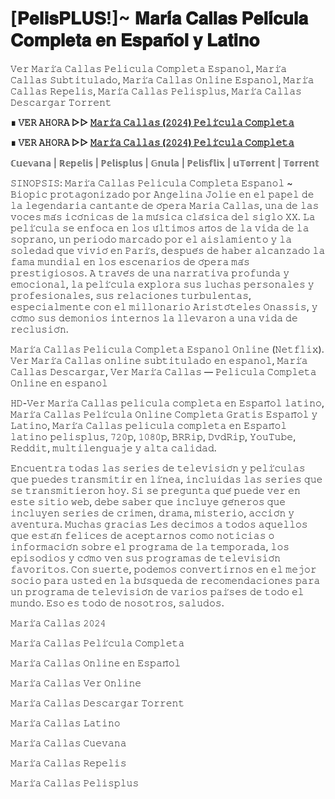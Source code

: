 # [𝐏𝐞𝐥𝐢𝐬𝐏𝐋𝐔𝐒!]~ 𝐌𝐚𝐫𝐢́𝐚 𝐂𝐚𝐥𝐥𝐚𝐬 𝐏𝐞𝐥𝐢́𝐜𝐮𝐥𝐚 𝐂𝐨𝐦𝐩𝐥𝐞𝐭𝐚 𝐞𝐧 𝐄𝐬𝐩𝐚𝐧̃𝐨𝐥 𝐲 𝐋𝐚𝐭𝐢𝐧𝐨
𝚅𝚎𝚛 𝙼𝚊𝚛𝚒́𝚊 𝙲𝚊𝚕𝚕𝚊𝚜 𝙿𝚎𝚕𝚒𝚌𝚞𝚕𝚊 𝙲𝚘𝚖𝚙𝚕𝚎𝚝𝚊 𝙴𝚜𝚙𝚊𝚗𝚘𝚕, 𝙼𝚊𝚛𝚒́𝚊 𝙲𝚊𝚕𝚕𝚊𝚜 𝚂𝚞𝚋𝚝𝚒𝚝𝚞𝚕𝚊𝚍𝚘, 𝙼𝚊𝚛𝚒́𝚊 𝙲𝚊𝚕𝚕𝚊𝚜 𝙾𝚗𝚕𝚒𝚗𝚎 𝙴𝚜𝚙𝚊𝚗𝚘𝚕, 𝙼𝚊𝚛𝚒́𝚊 𝙲𝚊𝚕𝚕𝚊𝚜 𝚁𝚎𝚙𝚎𝚕𝚒𝚜, 𝙼𝚊𝚛𝚒́𝚊 𝙲𝚊𝚕𝚕𝚊𝚜 𝙿𝚎𝚕𝚒𝚜𝚙𝚕𝚞𝚜, 𝙼𝚊𝚛𝚒́𝚊 𝙲𝚊𝚕𝚕𝚊𝚜 𝙳𝚎𝚜𝚌𝚊𝚛𝚐𝚊𝚛 𝚃𝚘𝚛𝚛𝚎𝚗𝚝

**∎ 𝚅𝙴𝚁 𝙰𝙷𝙾𝚁𝙰 ▷▷ [𝙼𝚊𝚛𝚒́𝚊 𝙲𝚊𝚕𝚕𝚊𝚜 (𝟸𝟶𝟸𝟺) 𝙿𝚎𝚕𝚒́𝚌𝚞𝚕𝚊 𝙲𝚘𝚖𝚙𝚕𝚎𝚝𝚊](https://t.co/bdYkgxORCd)**

**∎ 𝚅𝙴𝚁 𝙰𝙷𝙾𝚁𝙰 ▷▷ [𝙼𝚊𝚛𝚒́𝚊 𝙲𝚊𝚕𝚕𝚊𝚜 (𝟸𝟶𝟸𝟺) 𝙿𝚎𝚕𝚒́𝚌𝚞𝚕𝚊 𝙲𝚘𝚖𝚙𝚕𝚎𝚝𝚊](https://t.co/bdYkgxORCd)**

ℂ𝕦𝕖𝕧𝕒𝕟𝕒 | ℝ𝕖𝕡𝕖𝕝𝕚𝕤 | ℙ𝕖𝕝𝕚𝕤𝕡𝕝𝕦𝕤 | 𝔾𝕟𝕦𝕝𝕒 | ℙ𝕖𝕝𝕚𝕤𝕗𝕝𝕚𝕩 | 𝕦𝕋𝕠𝕣𝕣𝕖𝕟𝕥 | 𝕋𝕠𝕣𝕣𝕖𝕟𝕥

𝚂𝙸𝙽𝙾𝙿𝚂𝙸𝚂: 𝙼𝚊𝚛𝚒́𝚊 𝙲𝚊𝚕𝚕𝚊𝚜 𝙿𝚎𝚕𝚒𝚌𝚞𝚕𝚊 𝙲𝚘𝚖𝚙𝚕𝚎𝚝𝚊 𝙴𝚜𝚙𝚊𝚗𝚘𝚕 ~ 𝙱𝚒𝚘𝚙𝚒𝚌 𝚙𝚛𝚘𝚝𝚊𝚐𝚘𝚗𝚒𝚣𝚊𝚍𝚘 𝚙𝚘𝚛 𝙰𝚗𝚐𝚎𝚕𝚒𝚗𝚊 𝙹𝚘𝚕𝚒𝚎 𝚎𝚗 𝚎𝚕 𝚙𝚊𝚙𝚎𝚕 𝚍𝚎 𝚕𝚊 𝚕𝚎𝚐𝚎𝚗𝚍𝚊𝚛𝚒𝚊 𝚌𝚊𝚗𝚝𝚊𝚗𝚝𝚎 𝚍𝚎 𝚘́𝚙𝚎𝚛𝚊 𝙼𝚊𝚛𝚒𝚊 𝙲𝚊𝚕𝚕𝚊𝚜, 𝚞𝚗𝚊 𝚍𝚎 𝚕𝚊𝚜 𝚟𝚘𝚌𝚎𝚜 𝚖𝚊́𝚜 𝚒𝚌𝚘́𝚗𝚒𝚌𝚊𝚜 𝚍𝚎 𝚕𝚊 𝚖𝚞́𝚜𝚒𝚌𝚊 𝚌𝚕𝚊́𝚜𝚒𝚌𝚊 𝚍𝚎𝚕 𝚜𝚒𝚐𝚕𝚘 𝚇𝚇. 𝙻𝚊 𝚙𝚎𝚕𝚒́𝚌𝚞𝚕𝚊 𝚜𝚎 𝚎𝚗𝚏𝚘𝚌𝚊 𝚎𝚗 𝚕𝚘𝚜 𝚞́𝚕𝚝𝚒𝚖𝚘𝚜 𝚊𝚗̃𝚘𝚜 𝚍𝚎 𝚕𝚊 𝚟𝚒𝚍𝚊 𝚍𝚎 𝚕𝚊 𝚜𝚘𝚙𝚛𝚊𝚗𝚘, 𝚞𝚗 𝚙𝚎𝚛𝚒𝚘𝚍𝚘 𝚖𝚊𝚛𝚌𝚊𝚍𝚘 𝚙𝚘𝚛 𝚎𝚕 𝚊𝚒𝚜𝚕𝚊𝚖𝚒𝚎𝚗𝚝𝚘 𝚢 𝚕𝚊 𝚜𝚘𝚕𝚎𝚍𝚊𝚍 𝚚𝚞𝚎 𝚟𝚒𝚟𝚒𝚘́ 𝚎𝚗 𝙿𝚊𝚛𝚒́𝚜, 𝚍𝚎𝚜𝚙𝚞𝚎́𝚜 𝚍𝚎 𝚑𝚊𝚋𝚎𝚛 𝚊𝚕𝚌𝚊𝚗𝚣𝚊𝚍𝚘 𝚕𝚊 𝚏𝚊𝚖𝚊 𝚖𝚞𝚗𝚍𝚒𝚊𝚕 𝚎𝚗 𝚕𝚘𝚜 𝚎𝚜𝚌𝚎𝚗𝚊𝚛𝚒𝚘𝚜 𝚍𝚎 𝚘́𝚙𝚎𝚛𝚊 𝚖𝚊́𝚜 𝚙𝚛𝚎𝚜𝚝𝚒𝚐𝚒𝚘𝚜𝚘𝚜. 𝙰 𝚝𝚛𝚊𝚟𝚎́𝚜 𝚍𝚎 𝚞𝚗𝚊 𝚗𝚊𝚛𝚛𝚊𝚝𝚒𝚟𝚊 𝚙𝚛𝚘𝚏𝚞𝚗𝚍𝚊 𝚢 𝚎𝚖𝚘𝚌𝚒𝚘𝚗𝚊𝚕, 𝚕𝚊 𝚙𝚎𝚕𝚒́𝚌𝚞𝚕𝚊 𝚎𝚡𝚙𝚕𝚘𝚛𝚊 𝚜𝚞𝚜 𝚕𝚞𝚌𝚑𝚊𝚜 𝚙𝚎𝚛𝚜𝚘𝚗𝚊𝚕𝚎𝚜 𝚢 𝚙𝚛𝚘𝚏𝚎𝚜𝚒𝚘𝚗𝚊𝚕𝚎𝚜, 𝚜𝚞𝚜 𝚛𝚎𝚕𝚊𝚌𝚒𝚘𝚗𝚎𝚜 𝚝𝚞𝚛𝚋𝚞𝚕𝚎𝚗𝚝𝚊𝚜, 𝚎𝚜𝚙𝚎𝚌𝚒𝚊𝚕𝚖𝚎𝚗𝚝𝚎 𝚌𝚘𝚗 𝚎𝚕 𝚖𝚒𝚕𝚕𝚘𝚗𝚊𝚛𝚒𝚘 𝙰𝚛𝚒𝚜𝚝𝚘́𝚝𝚎𝚕𝚎𝚜 𝙾𝚗𝚊𝚜𝚜𝚒𝚜, 𝚢 𝚌𝚘́𝚖𝚘 𝚜𝚞𝚜 𝚍𝚎𝚖𝚘𝚗𝚒𝚘𝚜 𝚒𝚗𝚝𝚎𝚛𝚗𝚘𝚜 𝚕𝚊 𝚕𝚕𝚎𝚟𝚊𝚛𝚘𝚗 𝚊 𝚞𝚗𝚊 𝚟𝚒𝚍𝚊 𝚍𝚎 𝚛𝚎𝚌𝚕𝚞𝚜𝚒𝚘́𝚗.

𝙼𝚊𝚛𝚒́𝚊 𝙲𝚊𝚕𝚕𝚊𝚜 𝙿𝚎𝚕𝚒𝚌𝚞𝚕𝚊 𝙲𝚘𝚖𝚙𝚕𝚎𝚝𝚊 𝙴𝚜𝚙𝚊𝚗𝚘𝚕 𝙾𝚗𝚕𝚒𝚗𝚎 (𝙽𝚎𝚝𝚏𝚕𝚒𝚡). 𝚅𝚎𝚛 𝙼𝚊𝚛𝚒́𝚊 𝙲𝚊𝚕𝚕𝚊𝚜 𝚘𝚗𝚕𝚒𝚗𝚎 𝚜𝚞𝚋𝚝𝚒𝚝𝚞𝚕𝚊𝚍𝚘 𝚎𝚗 𝚎𝚜𝚙𝚊𝚗𝚘𝚕, 𝙼𝚊𝚛𝚒́𝚊 𝙲𝚊𝚕𝚕𝚊𝚜 𝙳𝚎𝚜𝚌𝚊𝚛𝚐𝚊𝚛, 𝚅𝚎𝚛 𝙼𝚊𝚛𝚒́𝚊 𝙲𝚊𝚕𝚕𝚊𝚜 — 𝙿𝚎𝚕𝚒𝚌𝚞𝚕𝚊 𝙲𝚘𝚖𝚙𝚕𝚎𝚝𝚊 𝙾𝚗𝚕𝚒𝚗𝚎 𝚎𝚗 𝚎𝚜𝚙𝚊𝚗𝚘𝚕

𝙷𝙳-𝚅𝚎𝚛 𝙼𝚊𝚛𝚒́𝚊 𝙲𝚊𝚕𝚕𝚊𝚜 𝚙𝚎𝚕𝚒𝚌𝚞𝚕𝚊 𝚌𝚘𝚖𝚙𝚕𝚎𝚝𝚊 𝚎𝚗 𝙴𝚜𝚙𝚊𝚗̃𝚘𝚕 𝚕𝚊𝚝𝚒𝚗𝚘, 𝙼𝚊𝚛𝚒́𝚊 𝙲𝚊𝚕𝚕𝚊𝚜 𝙿𝚎𝚕𝚒́𝚌𝚞𝚕𝚊 𝙾𝚗𝚕𝚒𝚗𝚎 𝙲𝚘𝚖𝚙𝚕𝚎𝚝𝚊 𝙶𝚛𝚊𝚝𝚒𝚜 𝙴𝚜𝚙𝚊𝚗̃𝚘𝚕 𝚢 𝙻𝚊𝚝𝚒𝚗𝚘, 𝙼𝚊𝚛𝚒́𝚊 𝙲𝚊𝚕𝚕𝚊𝚜 𝚙𝚎𝚕𝚒𝚌𝚞𝚕𝚊 𝚌𝚘𝚖𝚙𝚕𝚎𝚝𝚊 𝚎𝚗 𝙴𝚜𝚙𝚊𝚗̃𝚘𝚕 𝚕𝚊𝚝𝚒𝚗𝚘 𝚙𝚎𝚕𝚒𝚜𝚙𝚕𝚞𝚜, 𝟽𝟸𝟶𝚙, 𝟷𝟶𝟾𝟶𝚙, 𝙱𝚁𝚁𝚒𝚙, 𝙳𝚟𝚍𝚁𝚒𝚙, 𝚈𝚘𝚞𝚃𝚞𝚋𝚎, 𝚁𝚎𝚍𝚍𝚒𝚝, 𝚖𝚞𝚕𝚝𝚒𝚕𝚎𝚗𝚐𝚞𝚊𝚓𝚎 𝚢 𝚊𝚕𝚝𝚊 𝚌𝚊𝚕𝚒𝚍𝚊𝚍.

𝙴𝚗𝚌𝚞𝚎𝚗𝚝𝚛𝚊 𝚝𝚘𝚍𝚊𝚜 𝚕𝚊𝚜 𝚜𝚎𝚛𝚒𝚎𝚜 𝚍𝚎 𝚝𝚎𝚕𝚎𝚟𝚒𝚜𝚒𝚘́𝚗 𝚢 𝚙𝚎𝚕𝚒́𝚌𝚞𝚕𝚊𝚜 𝚚𝚞𝚎 𝚙𝚞𝚎𝚍𝚎𝚜 𝚝𝚛𝚊𝚗𝚜𝚖𝚒𝚝𝚒𝚛 𝚎𝚗 𝚕𝚒́𝚗𝚎𝚊, 𝚒𝚗𝚌𝚕𝚞𝚒𝚍𝚊𝚜 𝚕𝚊𝚜 𝚜𝚎𝚛𝚒𝚎𝚜 𝚚𝚞𝚎 𝚜𝚎 𝚝𝚛𝚊𝚗𝚜𝚖𝚒𝚝𝚒𝚎𝚛𝚘𝚗 𝚑𝚘𝚢. 𝚂𝚒 𝚜𝚎 𝚙𝚛𝚎𝚐𝚞𝚗𝚝𝚊 𝚚𝚞𝚎́ 𝚙𝚞𝚎𝚍𝚎 𝚟𝚎𝚛 𝚎𝚗 𝚎𝚜𝚝𝚎 𝚜𝚒𝚝𝚒𝚘 𝚠𝚎𝚋, 𝚍𝚎𝚋𝚎 𝚜𝚊𝚋𝚎𝚛 𝚚𝚞𝚎 𝚒𝚗𝚌𝚕𝚞𝚢𝚎 𝚐𝚎́𝚗𝚎𝚛𝚘𝚜 𝚚𝚞𝚎 𝚒𝚗𝚌𝚕𝚞𝚢𝚎𝚗 𝚜𝚎𝚛𝚒𝚎𝚜 𝚍𝚎 𝚌𝚛𝚒𝚖𝚎𝚗, 𝚍𝚛𝚊𝚖𝚊, 𝚖𝚒𝚜𝚝𝚎𝚛𝚒𝚘, 𝚊𝚌𝚌𝚒𝚘́𝚗 𝚢 𝚊𝚟𝚎𝚗𝚝𝚞𝚛𝚊. 𝙼𝚞𝚌𝚑𝚊𝚜 𝚐𝚛𝚊𝚌𝚒𝚊𝚜 𝙻𝚎𝚜 𝚍𝚎𝚌𝚒𝚖𝚘𝚜 𝚊 𝚝𝚘𝚍𝚘𝚜 𝚊𝚚𝚞𝚎𝚕𝚕𝚘𝚜 𝚚𝚞𝚎 𝚎𝚜𝚝𝚊́𝚗 𝚏𝚎𝚕𝚒𝚌𝚎𝚜 𝚍𝚎 𝚊𝚌𝚎𝚙𝚝𝚊𝚛𝚗𝚘𝚜 𝚌𝚘𝚖𝚘 𝚗𝚘𝚝𝚒𝚌𝚒𝚊𝚜 𝚘 𝚒𝚗𝚏𝚘𝚛𝚖𝚊𝚌𝚒𝚘́𝚗 𝚜𝚘𝚋𝚛𝚎 𝚎𝚕 𝚙𝚛𝚘𝚐𝚛𝚊𝚖𝚊 𝚍𝚎 𝚕𝚊 𝚝𝚎𝚖𝚙𝚘𝚛𝚊𝚍𝚊, 𝚕𝚘𝚜 𝚎𝚙𝚒𝚜𝚘𝚍𝚒𝚘𝚜 𝚢 𝚌𝚘́𝚖𝚘 𝚟𝚎𝚗 𝚜𝚞𝚜 𝚙𝚛𝚘𝚐𝚛𝚊𝚖𝚊𝚜 𝚍𝚎 𝚝𝚎𝚕𝚎𝚟𝚒𝚜𝚒𝚘́𝚗 𝚏𝚊𝚟𝚘𝚛𝚒𝚝𝚘𝚜. 𝙲𝚘𝚗 𝚜𝚞𝚎𝚛𝚝𝚎, 𝚙𝚘𝚍𝚎𝚖𝚘𝚜 𝚌𝚘𝚗𝚟𝚎𝚛𝚝𝚒𝚛𝚗𝚘𝚜 𝚎𝚗 𝚎𝚕 𝚖𝚎𝚓𝚘𝚛 𝚜𝚘𝚌𝚒𝚘 𝚙𝚊𝚛𝚊 𝚞𝚜𝚝𝚎𝚍 𝚎𝚗 𝚕𝚊 𝚋𝚞́𝚜𝚚𝚞𝚎𝚍𝚊 𝚍𝚎 𝚛𝚎𝚌𝚘𝚖𝚎𝚗𝚍𝚊𝚌𝚒𝚘𝚗𝚎𝚜 𝚙𝚊𝚛𝚊 𝚞𝚗 𝚙𝚛𝚘𝚐𝚛𝚊𝚖𝚊 𝚍𝚎 𝚝𝚎𝚕𝚎𝚟𝚒𝚜𝚒𝚘́𝚗 𝚍𝚎 𝚟𝚊𝚛𝚒𝚘𝚜 𝚙𝚊𝚒́𝚜𝚎𝚜 𝚍𝚎 𝚝𝚘𝚍𝚘 𝚎𝚕 𝚖𝚞𝚗𝚍𝚘. 𝙴𝚜𝚘 𝚎𝚜 𝚝𝚘𝚍𝚘 𝚍𝚎 𝚗𝚘𝚜𝚘𝚝𝚛𝚘𝚜, 𝚜𝚊𝚕𝚞𝚍𝚘𝚜.

𝙼𝚊𝚛𝚒́𝚊 𝙲𝚊𝚕𝚕𝚊𝚜 𝟸𝟶𝟸𝟺

𝙼𝚊𝚛𝚒́𝚊 𝙲𝚊𝚕𝚕𝚊𝚜 𝙿𝚎𝚕𝚒́𝚌𝚞𝚕𝚊 𝙲𝚘𝚖𝚙𝚕𝚎𝚝𝚊

𝙼𝚊𝚛𝚒́𝚊 𝙲𝚊𝚕𝚕𝚊𝚜 𝙾𝚗𝚕𝚒𝚗𝚎 𝚎𝚗 𝙴𝚜𝚙𝚊𝚗̃𝚘𝚕

𝙼𝚊𝚛𝚒́𝚊 𝙲𝚊𝚕𝚕𝚊𝚜 𝚅𝚎𝚛 𝙾𝚗𝚕𝚒𝚗𝚎

𝙼𝚊𝚛𝚒́𝚊 𝙲𝚊𝚕𝚕𝚊𝚜 𝙳𝚎𝚜𝚌𝚊𝚛𝚐𝚊𝚛 𝚃𝚘𝚛𝚛𝚎𝚗𝚝

𝙼𝚊𝚛𝚒́𝚊 𝙲𝚊𝚕𝚕𝚊𝚜 𝙻𝚊𝚝𝚒𝚗𝚘

𝙼𝚊𝚛𝚒́𝚊 𝙲𝚊𝚕𝚕𝚊𝚜 𝙲𝚞𝚎𝚟𝚊𝚗𝚊

𝙼𝚊𝚛𝚒́𝚊 𝙲𝚊𝚕𝚕𝚊𝚜 𝚁𝚎𝚙𝚎𝚕𝚒𝚜

𝙼𝚊𝚛𝚒́𝚊 𝙲𝚊𝚕𝚕𝚊𝚜 𝙿𝚎𝚕𝚒𝚜𝚙𝚕𝚞𝚜
